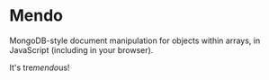# Mendo

MongoDB-style document manipulation for objects within arrays, in JavaScript (including in your browser).

It's tre*mendo*us!
